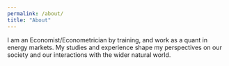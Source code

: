 ```yaml
---
permalink: /about/
title: "About"
---
```


I am an Economist/Econometrician by training, and work as a quant in energy markets. My studies and experience shape my perspectives on our society and our interactions with the wider natural world.